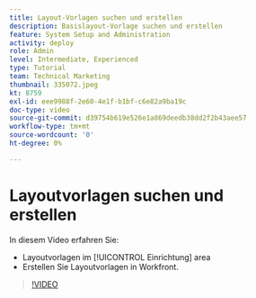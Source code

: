 ```yaml
---
title: Layout-Vorlagen suchen und erstellen
description: Basislayout-Vorlage suchen und erstellen
feature: System Setup and Administration
activity: deploy
role: Admin
level: Intermediate, Experienced
type: Tutorial
team: Technical Marketing
thumbnail: 335072.jpeg
kt: 8759
exl-id: eee9988f-2e60-4e1f-b1bf-c6e82a9ba19c
doc-type: video
source-git-commit: d39754b619e526e1a869deedb38dd2f2b43aee57
workflow-type: tm+mt
source-wordcount: '0'
ht-degree: 0%

---
```


# Layoutvorlagen suchen und erstellen

In diesem Video erfahren Sie:

* Layoutvorlagen im [!UICONTROL Einrichtung] area
* Erstellen Sie Layoutvorlagen in Workfront.

>[!VIDEO](https://video.tv.adobe.com/v/335072/?quality=12)
